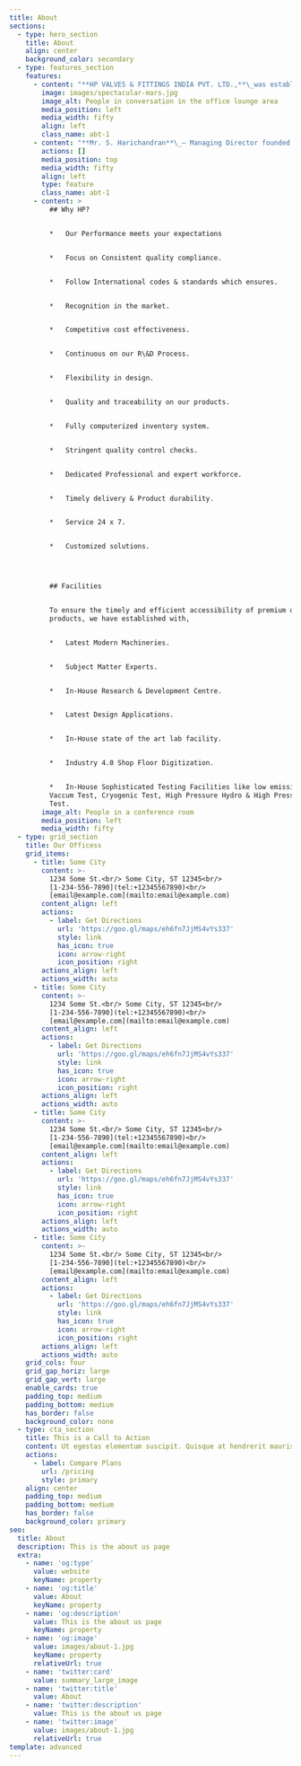 ```yaml
---
title: About
sections:
  - type: hero_section
    title: About
    align: center
    background_color: secondary
  - type: features_section
    features:
      - content: "**HP VALVES & FITTINGS INDIA PVT. LTD.,**\_was established in the year of 2000, We are ISO 9001:2015 by TUV Nord Group for the scope of Design, Manufacture and Supply of Instrumentation Valves & Fittings i.e. Tube Fittings, Pipe Fittings, Valve Grease Injection Fittings, Manifold Valves, Needle Valves, Ball Valves, Check valves, Globe Valves, Gate Valves, Relief Valves, Air Filter Regulators, Air Headers, Condensate Pot, Syphon and Custom Build / Specialized Engineering Components.\n\n"
        image: images/spectacular-mars.jpg
        image_alt: People in conversation in the office lounge area
        media_position: left
        media_width: fifty
        align: left
        class_name: abt-1
      - content: "**Mr. S. Harichandran**\_– Managing Director founded this business with an aim to become a leader in this Field of Instrumentation System Solutions.\n\nHe has wide experience of 25 years in this field. With his sharp business acumen and constant efforts, he has earned a reputation for his business. Our aims towards achieving the highest level of business efficiency with integrity and honesty in order to create benchmark globally in quality of valves and fittings industry .\n"
        actions: []
        media_position: top
        media_width: fifty
        align: left
        type: feature
        class_name: abt-1
      - content: >
          ## Why HP?


          *   Our Performance meets your expectations


          *   Focus on Consistent quality compliance.


          *   Follow International codes & standards which ensures.


          *   Recognition in the market.


          *   Competitive cost effectiveness.


          *   Continuous on our R\&D Process.


          *   Flexibility in design.


          *   Quality and traceability on our products.


          *   Fully computerized inventory system.


          *   Stringent quality control checks.


          *   Dedicated Professional and expert workforce.


          *   Timely delivery & Product durability.


          *   Service 24 x 7.


          *   Customized solutions.




          ## Facilities


          To ensure the timely and efficient accessibility of premium quality
          products, we have established with,


          *   Latest Modern Machineries.


          *   Subject Matter Experts.


          *   In-House Research & Development Centre.


          *   Latest Design Applications.


          *   In-House state of the art lab facility.


          *   Industry 4.0 Shop Floor Digitization.


          *   In-House Sophisticated Testing Facilities like low emission,
          Vaccum Test, Cryogenic Test, High Pressure Hydro & High Pressure Gas
          Test.
        image_alt: People in a conference room
        media_position: left
        media_width: fifty
  - type: grid_section
    title: Our Officess
    grid_items:
      - title: Some City
        content: >-
          1234 Some St.<br/> Some City, ST 12345<br/>
          [1-234-556-7890](tel:+12345567890)<br/>
          [email@example.com](mailto:email@example.com)
        content_align: left
        actions:
          - label: Get Directions
            url: 'https://goo.gl/maps/eh6fn7JjMS4vYs337'
            style: link
            has_icon: true
            icon: arrow-right
            icon_position: right
        actions_align: left
        actions_width: auto
      - title: Some City
        content: >-
          1234 Some St.<br/> Some City, ST 12345<br/>
          [1-234-556-7890](tel:+12345567890)<br/>
          [email@example.com](mailto:email@example.com)
        content_align: left
        actions:
          - label: Get Directions
            url: 'https://goo.gl/maps/eh6fn7JjMS4vYs337'
            style: link
            has_icon: true
            icon: arrow-right
            icon_position: right
        actions_align: left
        actions_width: auto
      - title: Some City
        content: >-
          1234 Some St.<br/> Some City, ST 12345<br/>
          [1-234-556-7890](tel:+12345567890)<br/>
          [email@example.com](mailto:email@example.com)
        content_align: left
        actions:
          - label: Get Directions
            url: 'https://goo.gl/maps/eh6fn7JjMS4vYs337'
            style: link
            has_icon: true
            icon: arrow-right
            icon_position: right
        actions_align: left
        actions_width: auto
      - title: Some City
        content: >-
          1234 Some St.<br/> Some City, ST 12345<br/>
          [1-234-556-7890](tel:+12345567890)<br/>
          [email@example.com](mailto:email@example.com)
        content_align: left
        actions:
          - label: Get Directions
            url: 'https://goo.gl/maps/eh6fn7JjMS4vYs337'
            style: link
            has_icon: true
            icon: arrow-right
            icon_position: right
        actions_align: left
        actions_width: auto
    grid_cols: four
    grid_gap_horiz: large
    grid_gap_vert: large
    enable_cards: true
    padding_top: medium
    padding_bottom: medium
    has_border: false
    background_color: none
  - type: cta_section
    title: This is a Call to Action
    content: Ut egestas elementum suscipit. Quisque at hendrerit mauris.
    actions:
      - label: Compare Plans
        url: /pricing
        style: primary
    align: center
    padding_top: medium
    padding_bottom: medium
    has_border: false
    background_color: primary
seo:
  title: About
  description: This is the about us page
  extra:
    - name: 'og:type'
      value: website
      keyName: property
    - name: 'og:title'
      value: About
      keyName: property
    - name: 'og:description'
      value: This is the about us page
      keyName: property
    - name: 'og:image'
      value: images/about-1.jpg
      keyName: property
      relativeUrl: true
    - name: 'twitter:card'
      value: summary_large_image
    - name: 'twitter:title'
      value: About
    - name: 'twitter:description'
      value: This is the about us page
    - name: 'twitter:image'
      value: images/about-1.jpg
      relativeUrl: true
template: advanced
---
```


